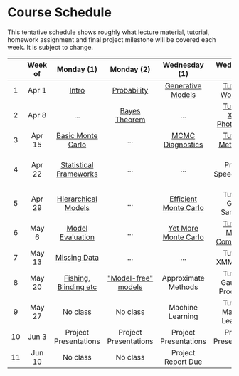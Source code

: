 # Course Schedule

This tentative schedule shows roughly what lecture material, tutorial, homework assignment and final project milestone will be covered each week.
It is subject to change.

|   | Week of | Monday (1) | Monday (2) | Wednesday (1) | Wednesday (2) | Homework | Project
|:-:|:-------:|:----------:|:----------:|:-------------:|:-------------:|:--------:|:-------:
| 1 | Apr 1 | [Intro](../lessons/intro.ipynb) | [Probability](../lessons/probability.ipynb) | [Generative Models](../lessons/generative_models.ipynb) | [Tutorial: Workflow](../tutorials/Week1/GithubAndGoals.ipynb) | [Probability](../homework/Week1/ChangeOfVariables.ipynb) | -
| 2 | Apr 8 | ... | [Bayes Theorem](../lessons/bayes_theorem.ipynb) | ... | [Tutorial: XMM Photometry](../tutorials/Week2/Xray_mock.ipynb) | [XMM Photometry](../homework/Week2/inference_on_a_grid.ipynb) | -
| 3 | Apr 15 | [Basic Monte Carlo](../lessons/basic_mc.ipynb) | ... | [MCMC Diagnostics](../lessons/mcmc_diagnostics.ipynb) | [Tutorial: Metropolis](../tutorials/Week3/Metropolis.ipynb) | [OGLE lightcurve](../homework/Week3/OGLE_lightcurve.ipynb) | -
| 4 | Apr 22 | [Statistical Frameworks](../lessons/frameworks.ipynb) | ... | ... | Project Speed Dating | [Credible Regions / Confidence Intervals](../homework/Week4/Intervals.ipynb) | [Pitch](ProjectMilestones.md)
| 5 | Apr 29 | [Hierarchical Models](../lessons/hierarchical.ipynb) | ... | [Efficient Monte Carlo](../lessons/efficient_mc.ipynb) | Tutorial: Gibbs Sampling | Cepheids | [Abstract](ProjectMilestones.md)
| 6 | May 6 | [Model Evaluation](../lessons/modelevaluation.ipynb) | ... | [Yet More Monte Carlo](../lessons/yet_more_mc.ipynb) |  [Tutorial: Model Comparison](../tutorials/Week6/model_comparison_tutorial.ipynb) | [Model Comparison](../homework/Week6/model_comparison_homework.ipynb) | [Plan, PGM](ProjectMilestones.md)
| 7 | May 13 | [Missing Data](../lessons/missingdata.ipynb) | ... | ... | Tutorial: XMM Image | XMM Image | [Data Visualization](ProjectMilestones.md)
| 8 | May 20 | [Fishing, Blinding etc]() | ["Model-free" models](../lessons/modelfreemodels.ipynb) | Approximate Methods| Tutorial: Gaussian Processes | - | [Action](ProjectMilestones.md)
| 9 | May 27 | No class | No class | Machine Learning | Tutorial: Machine Learning | - | [Paper Outline](ProjectMilestones.md)
| 10 | Jun 3 | Project Presentations | Project Presentations | Project Presentations | Project Presentations | - | [Paper Writing](ProjectMilestones.md)
| 11 | Jun 10 | No class | No class | Project Report Due | - | - | Finished
